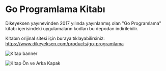 Go Programlama Kitabı
====================

Dikeyeksen yayınevinden 2017 yılında yayınlanmış olan "Go Programlama" kitabı içerisindeki uygulamaların kodları bu depodan indirilebilir.

Kitabın orijinal sitesi için buraya tıklayabilirsiniz: https://www.dikeyeksen.com/products/go-programlama

![Kitap banner](https://github.com/ozalpmurat/dikeyeksen/raw/master/kitapkapagi/go_programlama_banner.jpg)

![Kitap Ön ve Arka Kapak](https://github.com/ozalpmurat/dikeyeksen/raw/master/kitapkapagi/go_programlama_on_arka_kapak_3D.jpg)
